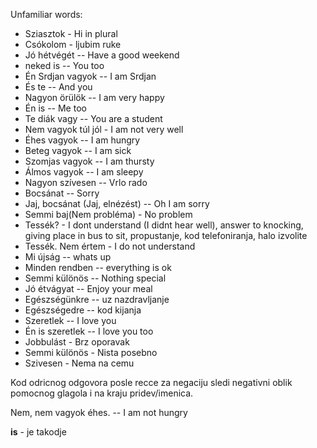 Unfamiliar words:

  - Sziasztok - Hi in plural
  - Csókolom - ljubim ruke
  - Jó hétvégét -- Have a good weekend
  - neked is -- You too
  - Én Srdjan vagyok -- I am Srdjan
  - És te -- And you
  - Nagyon örülök -- I am very happy
  - Én is -- Me too
  - Te diák vagy -- You are a student
  - Nem vagyok túl jól - I am not very well
  - Éhes vagyok -- I am hungry
  - Beteg vagyok -- I am sick
  - Szomjas vagyok -- I am thursty
  - Álmos vagyok -- I am sleepy
  - Nagyon szívesen -- Vrlo rado
  - Bocsánat -- Sorry
  - Jaj, bocsánat (Jaj, elnézést) -- Oh I am sorry
  - Semmi baj(Nem probléma) - No problem
  - Tessék? - I dont understand (I didnt hear well), answer to knocking, giving place in bus to sit, propustanje, kod telefoniranja, halo izvolite
  - Tessék. Nem értem - I do not understand
  - Mi újság -- whats up
  - Minden rendben -- everything is ok
  - Semmi különös --  Nothing special
  - Jó étvágyat -- Enjoy your meal
  - Egészségünkre -- uz nazdravljanje
  - Egészségedre -- kod kijanja
  - Szeretlek -- I love you
  - Én is szeretlek -- I love you too
  - Jobbulást - Brz oporavak
  - Semmi különös - Nista posebno
  - Szivesen - Nema na cemu

  Kod odricnog odgovora posle recce za negaciju sledi negativni oblik pomocnog glagola i na kraju pridev/imenica.

  Nem, nem vagyok éhes. -- I am not hungry

   **is** - je takodje